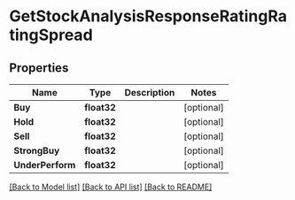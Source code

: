 # GetStockAnalysisResponseRatingRatingSpread

## Properties

Name | Type | Description | Notes
------------ | ------------- | ------------- | -------------
**Buy** | **float32** |  | [optional] 
**Hold** | **float32** |  | [optional] 
**Sell** | **float32** |  | [optional] 
**StrongBuy** | **float32** |  | [optional] 
**UnderPerform** | **float32** |  | [optional] 

[[Back to Model list]](../README.md#documentation-for-models) [[Back to API list]](../README.md#documentation-for-api-endpoints) [[Back to README]](../README.md)


